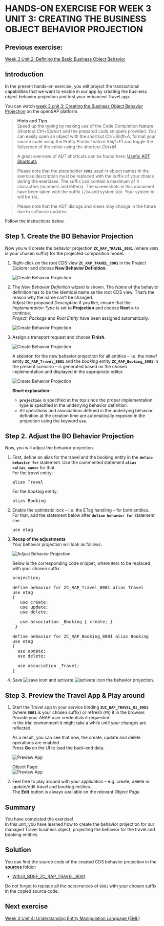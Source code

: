 # HANDS-ON EXERCISE FOR WEEK 3 UNIT 3: CREATING THE BUSINESS OBJECT BEHAVIOR PROJECTION

## Previous exercise:
[Week 3 Unit 2: Defining the Basic Business Object Behavior](/week3/unit2.md)

## Introduction
In the present hands-on exercise, you will project the transactional capabilities that we want to enable in our app by creating the business object behavior projection and test your enhanced Travel app.    
    
You can watch [week 3 unit 3: Creating the Business Object Behavior Projection]( https://open.sap.com/courses/cp13/items/4hWlPsbmcZsAntT9dUMoAN ) on the openSAP platform.
    
> **Hints and Tips**    
> Speed up the typing by making use of the Code Completion feature (shortcut *Ctrl+Space*) and the prepared code snippets provided. 
> You can easily open an object with the shortcut *Ctrl+Shift+A*, format your source code using the Pretty Printer feature *Shift+F1* and toggle the fullscreen of the editor using the shortcut *Ctrl+M*.   
>
> A great overview of ADT shortcuts can be found here: [Useful ADT Shortcuts](https://blogs.sap.com/2013/11/21/useful-keyboard-shortcuts-for-abap-in-eclipse/)
>
> Please note that the placeholder **`8001`** used in object names in the exercise description must be replaced with the suffix of your choice during the exercises. The suffix can contain a maximum of 4 characters (numbers and letters).
> The screenshots in this document have been taken with the suffix `1234` and system `D20`. Your system id will be `TRL`.

> Please note that the ADT dialogs and views may change in the future due to software updates.

Follow the instructions below.

## Step 1. Create the BO Behavior Projection
Now you will create the behavior projection **`ZC_RAP_TRAVEL_8001`** (where `8001` is your chosen suffix) for the projected composition model.
1.	Right-click on the root CDS view  **`ZC_RAP_TRAVEL_8001`** in the Project Explorer and choose **New Behavior Definition**.  
 
       ![Create Behavior Projection](images/w3u3_01_01.png)
    
    
2.	The _New Behavior Definition_ wizard is shown.
The _Name_ of the behavior definition has to be the identical name as the root CDS view. That’s the reason why the name can’t be changed.  
Adjust the proposed _Description_ if you like, ensure that the _Implementation Type_ is set to **Projection** and choose **Next >** to continue.  
_Project_, _Package_ and _Root Entity_ have been assigned automatically.  
    
       ![Create Behavior Projection](images/w3u3_01_02.png)
        
3.	Assign a transport request and choose **Finish**.  
 
       ![Create Behavior Projection](images/w3u3_01_03.png)
    
    A skeleton for the new behavior projection for all entities – i.e. the _travel_ entity **`ZC_RAP_Travel_8001`** and the _booking_ entity **`ZC_RAP_Booking_8001`**  in the present scenario – is generated based on the chosen implementation and displayed in the appropriate editor.   
    
    ![Create Behavior Projection](images/w3u3_01_04.png)
    
    
    **Short explanation:**  
    -	**`projection`** is specified at the top since the proper implementation type is specified in the underlying behavior definition.  
    -	All operations and associations defined in the underlying behavior definition at the creation time are automatically exposed in the projection using the keyword **`use`**.  
    
## Step 2. Adjust the BO Behavior Projection
Now, you will adjust the behavior projection.  

1.	First, define an alias for the travel and the booking entity in the **`define behavior for`** statement. Use the commented statement **`alias <alias_name>`** for that.  
    For the _travel_ entity:  
    <pre>alias Travel</pre>
    
    For the _booking_ entity:  
    <pre>alias Booking</pre>
    
2.	Enable the optimistic lock – i.e. the ETag handling – for both entities.  
    For that, add the statement below after **`define behavior for`** statement line.  
    <pre>use etag</pre>

3.	**Recap of the adjustments**     
Your behavior projection will look as follows.  
    
    ![Adjust Behavior Projection](images/w3u3_02_01.png)

    Below is the corresponding code snippet, where `8001` to be replaced with your chosen suffix.  
    
    <pre>
    projection;
    
    define behavior for ZC_RAP_Travel_8001 alias Travel
    use etag
    {
       use create;
       use update;
       use delete;

       use association _Booking { create; }
     }
    
    define behavior for ZC_RAP_Booking_8001 alias Booking
    use etag
    {
      use update;
      use delete;
    
      use association _Travel;
    }
    </pre>

5.	Save ![save icon](images/adt_save.png) and activate ![activate icon](images/adt_activate.png) the behavior projection.  
     
## Step 3. Preview the Travel App & Play around 
1.	Start the Travel app in your service binding **`ZUI_RAP_TRAVEL_O2_8001`** (where **`8001`** is your chosen suffix) or refresh (`F5`) it in the browser. Provide your ABAP user credentials if requested.   
    In the trial environment it might take a while until your changes are reflected.           
        
    As a result, you can see that now, the create, update and delete operations are enabled.  
    Press **Go** on the UI to load the back-end data.   
      
    ![Preview App](images/w3u3_03_01.png)
    
    Object Page:   
    ![Preview App](images/w3u3_03_02.png)

2.	Feel free to play around with your application – e.g. create, delete or update/edit _travel_ and _booking_ entities.    
    The **Edit** button is always available on the relevant _Object Page_.
    
## Summary
You have completed the exercise!   
In this unit, you have learned how to create the behavior projection for our managed Travel business object, projecting the behavior for the travel and booking entities.   
    
    
## Solution
You can find the source code of the created CDS behavior projection in the **[sources](/week3/sources)** folder:  
-	[W3U3_BDEF_ZC_RAP_TRAVEL_8001](/week3/sources/W3U3_BDEF_ZC_RAP_TRAVEL.txt)    
    
Do not forget to replace all the occurrences of `8001` with your chosen suffix in the copied source code.
 
## Next exercise
[Week 3 Unit 4: Understanding Entity Manipulation Language (EML)](unit4.md)
